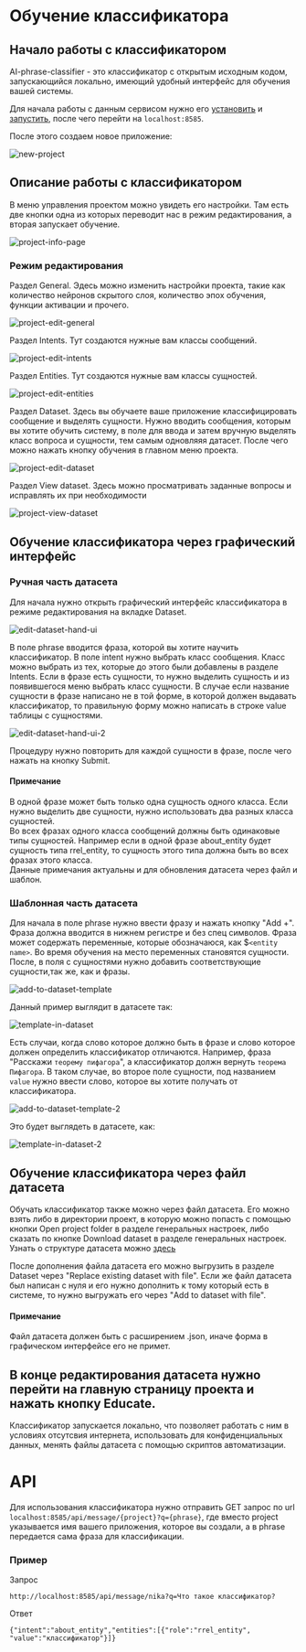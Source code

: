# Обучение классификатора

## Начало работы с классификатором
AI-phrase-classifier - это классификатор с открытым исходным кодом, запускающийся локально, имеющий удобный интерфейс для обучения вашей системы.

Для начала работы с данным сервисом нужно его [установить](https://github.com/kretoffer/AI-phrase-classifier?tab=readme-ov-file#installation) и [запустить](https://github.com/kretoffer/AI-phrase-classifier?tab=readme-ov-file#usage), после чего перейти на `localhost:8585`.

После этого создаем новое приложение:

![new-project](./images/new-project.png)

## Описание работы с классификатором

В меню управления проектом можно увидеть его настройки. Там есть две кнопки одна из которых переводит нас в режим редактирования, а вторая запускает обучение.

![project-info-page](./images/project-info-page.png)


### Режим редактирования
Раздел General. Эдесь можно изменить настройки проекта, такие как количество нейронов скрытого слоя, количество эпох обучения, функции активации и прочего.

![project-edit-general](./images/project-edit-general.png)

Раздел Intents. Тут создаются нужные вам классы сообщений.

![project-edit-intents](./images/project-edit-intents.png)

Раздел Entities. Тут создаются нужные вам классы сущностей.

![project-edit-entities](./images/project-edit-entities.png)

Раздел Dataset. Здесь вы обучаете ваше приложение классифицировать сообщение и выделять сущности. Нужно вводить сообщения, которым вы хотите обучить систему, в поле для ввода и затем вручную выделять класс вопроса и сущности, тем самым одновляяя датасет. После чего можно нажать кнопку обучения в главном меню проекта.

![project-edit-dataset](./images/project-edit-dataset.png)

Раздел View dataset. Здесь можно просматривать заданные вопросы и исправлять их при необходимости

![project-view-dataset](./images/project-view-dataset.png)

## Обучение классификатора через графический интерфейс
### Ручная часть датасета
Для начала нужно открыть графический интерфейс классификатора в режиме редактирования на вкладке Dataset.

![edit-dataset-hand-ui](./images/edit-dataset-hand-ui.png)

В поле phrase вводится фраза, которой вы хотите научить классификатор. В поле intent нужно выбрать класс сообщения. Класс можно выбрать из тех, которые до этого были добавлены в разделе Intents. Если в фразе есть сущности, то нужно выделить сущность и из появившегося меню выбрать класс сущности. В случае если название сущности в фразе написано не в той форме, в которой должен выдавать классификатор, то правильную форму можно написать в строке value таблицы с сущностями.

![edit-dataset-hand-ui-2](./images/edit-dataset-hand-ui-2.png)

Процедуру нужно повторить для каждой сущности в фразе, после чего нажать на кнопку Submit.

#### Примечание
В одной фразе может быть только одна сущность одного класса. Если нужно выделить две сущности, нужно использовать два разных класса сущностей.<br>
Во всех фразах одного класса сообщений должны быть одинаковые типы сущностей. Например если в одной фразе about_entity будет сущность типа rrel_entity, то сущность этого типа должна быть во всех фразах этого класса.<br>
Данные примечания актуальны и для обновления датасета через файл и шаблон.

### Шаблонная часть датасета
Для начала в поле phrase нужно ввести фразу и нажать кнопку "Add +". Фраза должна вводится в нижнем регистре и без спец символов. Фраза может содержать переменные, которые обозначаюся, как $`<entity name>`. Во время обучения на место переменных становятся сущности. После, в поля с сущностями нужно добавить соответствующие сущности,так же, как и фразы.

![add-to-dataset-template](./images/add-to-dataset-template.png)

Данный пример выглядит в датасете так:

![template-in-dataset](./images/template-in-dataset.png)

Есть случаи, когда слово которое должно быть в фразе и слово которое должен определить классификатор отличаются. Например, фраза "Расскажи `теорему пифагора`", а классификатор должн вернуть `теорема Пифагора`. В таком случае, во второе поле сущности, под названием `value` нужно ввести слово, которое вы хотите получать от классификатора.

![add-to-dataset-template-2](./images/add-to-dataset-template-2.png)

Это будет выглядеть в датасете, как:

![template-in-dataset-2](./images/template-in-dataset-2.png)

## Обучение классификатора через файл датасета
Обучать классификатор также можно через файл датасета. Его можно взять либо в директории проект, в которую можно попасть с помощью кнопки Open project folder в разделе генеральных настроек, либо сказать по кнопке Download dataset в разделе генеральных настроек. Узнать о структуре датасета можно [здесь](https://github.com/kretoffer/AI-phrase-classifier/tree/main/docs/dataset.ru.md)

После дополнения файла датасета его можно выгрузить в разделе Dataset через "Replace existing dataset with file". Если же файл датасета был написан с нуля и его нужно дополнить к тому который есть в системе, то нужно выгружать его через "Add to dataset with file". 

#### Примечание
Файл датасета должен быть с расширением .json, иначе форма в графическом интерфейсе его не примет.

## В конце редактирования датасета нужно перейти на главную страницу проекта и нажать кнопку Educate.

Классификатор запускается локально, что позволяет работать с ним в условиях отсутсвия интернета, использовать для конфиденциальных данных, менять файлы датасета с помощью скриптов автоматизации.

# API
Для использования классификатора нужно отправить GET запрос по url ```localhost:8585/api/message/{project}?q={phrase}```, где вместо project указывается имя вашего приложения, которое вы создали, а в phrase передается сама фраза для классификации.
### Пример
Запрос
```http get
http://localhost:8585/api/message/nika?q=Что такое классификатор?
```
Ответ
```http response
{"intent":"about_entity","entities":[{"role":"rrel_entity", "value":"классификатор"}]}
```